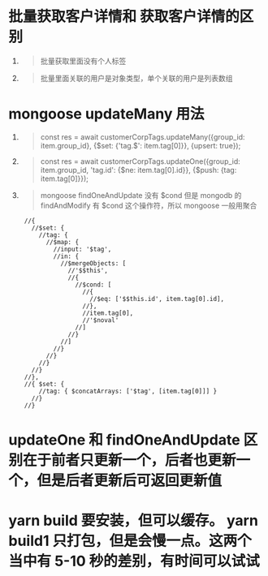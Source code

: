 # 批量获取客户详情和 获取客户详情的区别

1. > 批量获取里面没有个人标签
2. > 批量里面关联的用户是对象类型，单个关联的用户是列表数组

# mongoose updateMany 用法

1.  > const res = await customerCorpTags.updateMany({group_id: item.group_id}, {$set: {'tag.$': item.tag[0]}}, {upsert: true});
2.  > const res = await customerCorpTags.updateOne({group_id: item.group_id, 'tag.id': {$ne: item.tag[0].id}}, {$push: {tag: item.tag[0]}});
3.  > mongoose findOneAndUpdate 没有 $cond 但是 mongodb 的 findAndModify 有 $cond 这个操作符，所以 mongoose 一般用聚合

         //{
           //$set: {
             //tag: {
               //$map: {
                 //input: '$tag',
                 //in: {
                   //$mergeObjects: [
                     //'$$this',
                     //{
                       //$cond: [
                         //{
                           //$eq: ['$$this.id', item.tag[0].id],
                         //},
                         //item.tag[0],
                         //'$noval'
                       //]
                     //}
                   //]
                 //}
               //}
             //}
           //}
         //},
         //{ $set: {
             //tag: { $concatArrays: ['$tag', [item.tag[0]]] }
           //}
         //}

# updateOne 和 findOneAndUpdate 区别在于前者只更新一个，后者也更新一个，但是后者更新后可返回更新值

# yarn build 要安装，但可以缓存。 yarn build1 只打包，但是会慢一点。这两个当中有 5-10 秒的差别，有时间可以试试
